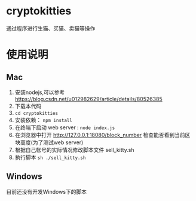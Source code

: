 # cryptokitties
通过程序进行生猫、买猫、卖猫等操作

# 使用说明
## Mac
1. 安装nodejs,可以参考 https://blog.csdn.net/u012982629/article/details/80526385
1. 下载本代码
1. ```cd cryptokitties```
1. 安装依赖： ```npm install```
1. 在终端下启动 web server :   ```node index.js```
1. 在浏览器中打开 http://127.0.0.1:18080/block_number 检查能否看到当前区块高度(为了测试web server)
1. 根据自己帐号的实际情况修改脚本文件 sell_kitty.sh
1. 执行脚本 ```sh ./sell_kitty.sh```

### 

## Windows
目前还没有开发Windows下的脚本



 
